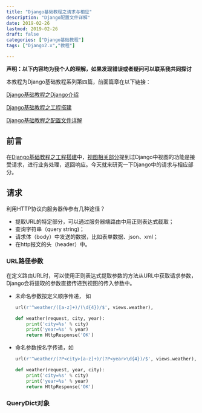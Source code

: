 ```yaml
---
title: "Django基础教程之请求与相应"
description: "Django配置文件详解"
date: 2019-02-26
lastmod: 2019-02-26
draft: false
categories: ["Django基础教程"] 
tags: ["Django2.x","教程"]

---
```


**声明：以下内容均为我个人的理解，如果发现错误或者疑问可以联系我共同探讨**

本教程为Django基础教程系列第四篇，前面篇章在以下链接：

[Django基础教程之Django介绍](http://49.235.231.121/2019/django基础教程一/)

[Django基础教程之工程搭建](http://49.235.231.121/2019/django基础教程二/)

[Django基础教程之配置文件详解](http://49.235.231.121/2019/django基础教程三/)

## 前言

在[Django基础教程之工程搭建](http://49.235.231.121/2019/django基础教程二/)中，[视图相关部分]([http://49.235.231.121/2019/django%E5%9F%BA%E7%A1%80%E6%95%99%E7%A8%8B%E4%BA%8C/#%E5%BA%94%E7%94%A8](http://49.235.231.121/2019/django基础教程二/#应用))提到过Django中视图的功能是接受请求，进行业务处理，返回响应。今天就来研究一下Django中的请求与相应部分。

## 请求

利用HTTP协议向服务器传参有几种途径？

- 提取URL的特定部分，可以通过服务器端路由中用正则表达式截取；
- 查询字符串（query string)；
- 请求体（body）中发送的数据，比如表单数据、json、xml；
- 在http报文的头（header）中。



### URL路径参数

在定义路由URL时，可以使用正则表达式提取参数的方法从URL中获取请求参数，Django会将提取的参数直接传递到视图的传入参数中。

- 未命名参数按定义顺序传递， 如

  ```python
  url(r'^weather/([a-z]+)/(\d{4})/$', views.weather),
  
  def weather(request, city, year):
      print('city=%s' % city)
      print('year=%s' % year)
      return HttpResponse('OK')
  ```

- 命名参数按名字传递，如

  ```python
  url(r'^weather/(?P<city>[a-z]+)/(?P<year>\d{4})/$', views.weather),
  
  def weather(request, year, city):
      print('city=%s' % city)
      print('year=%s' % year)
      return HttpResponse('OK')
  ```

### QueryDict对象


